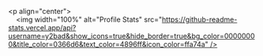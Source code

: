 <p align="center"> 
     <img width="100%" alt="Profile Stats" src="https://github-readme-stats.vercel.app/api?username=y2bad&show_icons=true&hide_border=true&bg_color=00000000&title_color=0366d6&text_color=4896ff&icon_color=ffa74a" /> 
</p>
